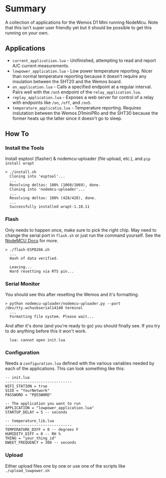 # Summary
A collection of applications for the Wemos D1 Mini running NodeMcu. Note that this isn't super user friendly yet but it should be possible to get this running on your own.

## Applications
* `current_applicatiion.lua` - Unifinished, attempting to read and report A/C current measurements.
* `lowpower_application.lua` - Low power temperature reporting. Nicer than normal temperature reporting because it doesn't require any insulation between the SHT20 and the Wemos board.
* `on_application.lua` - Calls a specified endpoint at a regular interval. Pairs well with the `/on5` endpoint of the `relay_application.lua`.
* `replay_application.lua` - Exposes a web server for control of a relay with endpoints like `/on`, `/off`, and `/on5`.
* `temperature_applicatio.lua` - Temperature reporting. Requires inslutation between the Wemos D1miniPRo and the SHT30 because the former heats up the latter since it doesn't go to sleep.

## How To

### Install the Tools
Install esptool (flasher) & nodemcu-uploader (file upload, etc.), and `pip install wrapt`
```
> ./install.sh 
  Cloning into 'esptool'...
  ...
  Resolving deltas: 100% (1069/1069), done.
  Cloning into 'nodemcu-uploader'...
  ...
  Resolving deltas: 100% (428/428), done.
  ...
  Successfully installed wrapt-1.10.11
```

### Flash
Only needs to happen once, make sure to pick the right chip. May need to change the serial port in `flash.sh` or just run the command yourself. See the [NodeMCU Docs](https://nodemcu.readthedocs.io/en/master/en/flash/#esptool) for more.
```
> ./flash-ESP8266.sh
  ...
  Hash of data verified.
  
  Leaving...
  Hard resetting via RTS pin...
```

### Serial Monitor
You should see this after resetting the Wemos and it's formatting.
```
> python nodemcu-uploader/nodemcu-uploader.py --port /dev/tty.wchusbserial14140 terminal
  ...
  Formatting file system. Please wait...
```

And after it's done (and you're ready to go) you should finally see. If you try to do anything before this it won't work.
```
  lua: cannot open init.lua
```

### Configuration
Needs a `configuration.lua` defined with the various variables needed by each of the applications. This can look something like this:
```
-- init.lua
------------------------------
WIFI_STATION = true
SSID = "YourNetwork"
PASSWORD = "P@55W0RD"

-- The application you want to run
APPLICATION = "lowpower_application.lua"
STARTUP_DELAY = 5 -- seconds

-- temperature_lib.lua
------------------------------
TEMPERATURE_DIFF = 0 -- degrees F
HUMIDITY_DIFF = 0 -- RH %
THING = "your_thing_id"
DWEET_FREQUENCY = 300 -- seconds
```

### Upload
Either upload files one by one or use one of the scripts like `./upload_lowpower.sh`